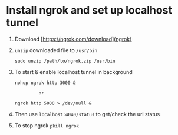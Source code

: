 # Install ngrok and set up localhost tunnel

1. Download [https://ngrok.com/download](ngrok)

2. `unzip` downloaded file to `/usr/bin`

    `sudo unzip /path/to/ngrok.zip /usr/bin`
    
3. To start & enable localhost tunnel in background
	
	`nohup ngrok http 3000 &` 
	
	            or
		    
	`ngrok http 5000 > /dev/null &` 
	
4. Then use `localhost:4040/status` to get/check the url status

5. To stop ngrok
    `pkill ngrok`
